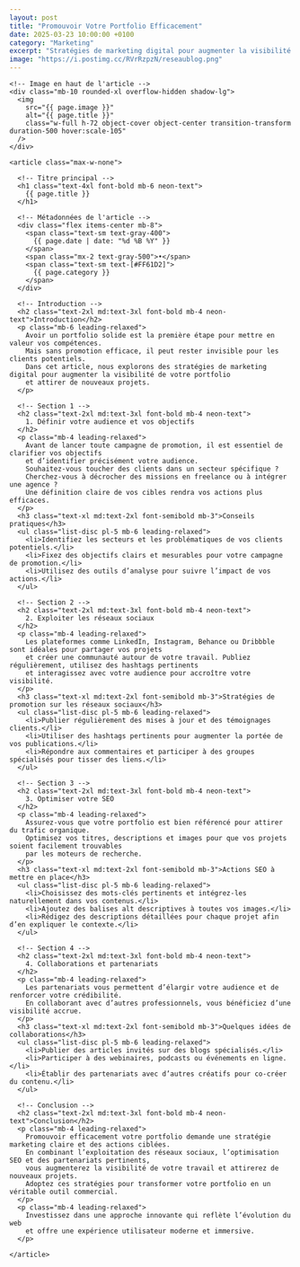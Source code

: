 ```yaml
---
layout: post
title: "Promouvoir Votre Portfolio Efficacement"
date: 2025-03-23 10:00:00 +0100
category: "Marketing"
excerpt: "Stratégies de marketing digital pour augmenter la visibilité de votre portfolio et attirer l'attention des clients potentiels."
image: "https://i.postimg.cc/RVrRzpzN/reseaublog.png"
---
```

<main class="pt-24 pb-16 bg-[#0A0118] text-white">
  <div class="container mx-auto px-4 max-w-4xl">

    <!-- Image en haut de l'article -->
    <div class="mb-10 rounded-xl overflow-hidden shadow-lg">
      <img 
        src="{{ page.image }}" 
        alt="{{ page.title }}" 
        class="w-full h-72 object-cover object-center transition-transform duration-500 hover:scale-105"
      />
    </div>

    <article class="max-w-none">

      <!-- Titre principal -->
      <h1 class="text-4xl font-bold mb-6 neon-text">
        {{ page.title }}
      </h1>

      <!-- Métadonnées de l'article -->
      <div class="flex items-center mb-8">
        <span class="text-sm text-gray-400">
          {{ page.date | date: "%d %B %Y" }}
        </span>
        <span class="mx-2 text-gray-500">•</span>
        <span class="text-sm text-[#FF61D2]">
          {{ page.category }}
        </span>
      </div>

      <!-- Introduction -->
      <h2 class="text-2xl md:text-3xl font-bold mb-4 neon-text">Introduction</h2>
      <p class="mb-6 leading-relaxed">
        Avoir un portfolio solide est la première étape pour mettre en valeur vos compétences. 
        Mais sans promotion efficace, il peut rester invisible pour les clients potentiels. 
        Dans cet article, nous explorons des stratégies de marketing digital pour augmenter la visibilité de votre portfolio 
        et attirer de nouveaux projets.
      </p>

      <!-- Section 1 -->
      <h2 class="text-2xl md:text-3xl font-bold mb-4 neon-text">
        1. Définir votre audience et vos objectifs
      </h2>
      <p class="mb-4 leading-relaxed">
        Avant de lancer toute campagne de promotion, il est essentiel de clarifier vos objectifs 
        et d’identifier précisément votre audience. 
        Souhaitez-vous toucher des clients dans un secteur spécifique ? 
        Cherchez-vous à décrocher des missions en freelance ou à intégrer une agence ? 
        Une définition claire de vos cibles rendra vos actions plus efficaces.
      </p>
      <h3 class="text-xl md:text-2xl font-semibold mb-3">Conseils pratiques</h3>
      <ul class="list-disc pl-5 mb-6 leading-relaxed">
        <li>Identifiez les secteurs et les problématiques de vos clients potentiels.</li>
        <li>Fixez des objectifs clairs et mesurables pour votre campagne de promotion.</li>
        <li>Utilisez des outils d’analyse pour suivre l’impact de vos actions.</li>
      </ul>

      <!-- Section 2 -->
      <h2 class="text-2xl md:text-3xl font-bold mb-4 neon-text">
        2. Exploiter les réseaux sociaux
      </h2>
      <p class="mb-4 leading-relaxed">
        Les plateformes comme LinkedIn, Instagram, Behance ou Dribbble sont idéales pour partager vos projets 
        et créer une communauté autour de votre travail. Publiez régulièrement, utilisez des hashtags pertinents 
        et interagissez avec votre audience pour accroître votre visibilité.
      </p>
      <h3 class="text-xl md:text-2xl font-semibold mb-3">Stratégies de promotion sur les réseaux sociaux</h3>
      <ul class="list-disc pl-5 mb-6 leading-relaxed">
        <li>Publier régulièrement des mises à jour et des témoignages clients.</li>
        <li>Utiliser des hashtags pertinents pour augmenter la portée de vos publications.</li>
        <li>Répondre aux commentaires et participer à des groupes spécialisés pour tisser des liens.</li>
      </ul>

      <!-- Section 3 -->
      <h2 class="text-2xl md:text-3xl font-bold mb-4 neon-text">
        3. Optimiser votre SEO
      </h2>
      <p class="mb-4 leading-relaxed">
        Assurez-vous que votre portfolio est bien référencé pour attirer du trafic organique. 
        Optimisez vos titres, descriptions et images pour que vos projets soient facilement trouvables 
        par les moteurs de recherche.
      </p>
      <h3 class="text-xl md:text-2xl font-semibold mb-3">Actions SEO à mettre en place</h3>
      <ul class="list-disc pl-5 mb-6 leading-relaxed">
        <li>Choisissez des mots-clés pertinents et intégrez-les naturellement dans vos contenus.</li>
        <li>Ajoutez des balises alt descriptives à toutes vos images.</li>
        <li>Rédigez des descriptions détaillées pour chaque projet afin d’en expliquer le contexte.</li>
      </ul>

      <!-- Section 4 -->
      <h2 class="text-2xl md:text-3xl font-bold mb-4 neon-text">
        4. Collaborations et partenariats
      </h2>
      <p class="mb-4 leading-relaxed">
        Les partenariats vous permettent d’élargir votre audience et de renforcer votre crédibilité. 
        En collaborant avec d’autres professionnels, vous bénéficiez d’une visibilité accrue.
      </p>
      <h3 class="text-xl md:text-2xl font-semibold mb-3">Quelques idées de collaborations</h3>
      <ul class="list-disc pl-5 mb-6 leading-relaxed">
        <li>Publier des articles invités sur des blogs spécialisés.</li>
        <li>Participer à des webinaires, podcasts ou événements en ligne.</li>
        <li>Établir des partenariats avec d’autres créatifs pour co-créer du contenu.</li>
      </ul>

      <!-- Conclusion -->
      <h2 class="text-2xl md:text-3xl font-bold mb-4 neon-text">Conclusion</h2>
      <p class="mb-4 leading-relaxed">
        Promouvoir efficacement votre portfolio demande une stratégie marketing claire et des actions ciblées. 
        En combinant l’exploitation des réseaux sociaux, l’optimisation SEO et des partenariats pertinents, 
        vous augmenterez la visibilité de votre travail et attirerez de nouveaux projets. 
        Adoptez ces stratégies pour transformer votre portfolio en un véritable outil commercial.
      </p>
      <p class="mb-4 leading-relaxed">
        Investissez dans une approche innovante qui reflète l’évolution du web 
        et offre une expérience utilisateur moderne et immersive.
      </p>

    </article>
  </div>
</main>
